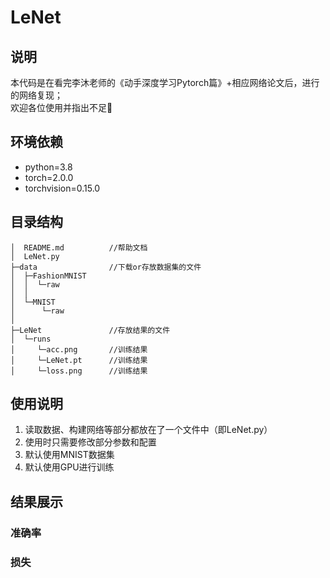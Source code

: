 # LeNet
## 说明  
  本代码是在看完李沐老师的《动手深度学习Pytorch篇》+相应网络论文后，进行的网络复现；  
  欢迎各位使用并指出不足🫡  
## 环境依赖  
* python=3.8  
* torch=2.0.0  
* torchvision=0.15.0
## 目录结构
```
│  README.md          //帮助文档
│  LeNet.py  
├─data                //下载or存放数据集的文件
│  ├─FashionMNIST  
│  │  └─raw  
│  │          
│  └─MNIST  
│      └─raw  
│              
├─LeNet               //存放结果的文件
│  └─runs  
│     └─acc.png       //训练结果
│     └─LeNet.pt      //训练结果
│     └─loss.png      //训练结果
```
## 使用说明  
1. 读取数据、构建网络等部分都放在了一个文件中（即LeNet.py）
2. 使用时只需要修改部分参数和配置
3. 默认使用MNIST数据集
4. 默认使用GPU进行训练
## 结果展示  
### 准确率  
### 损失   
